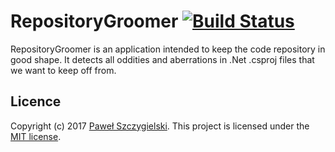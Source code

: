 # RepositoryGroomer [![Build Status](https://ci.appveyor.com/api/projects/status/github/PawelSzczygielski/RepositoryGroomer?retina=true)](https://ci.appveyor.com/project/PawelSzczygielski/repositorygroomer)

RepositoryGroomer is an application intended to keep the code repository in good shape. It detects all oddities and aberrations in .Net .csproj files that we want to keep off from. 

## Licence

Copyright (c) 2017 [Paweł Szczygielski](http://pawelszczygielski.pl). This project is licensed under the [MIT license](http://opensource.org/licenses/mit-license.php).
